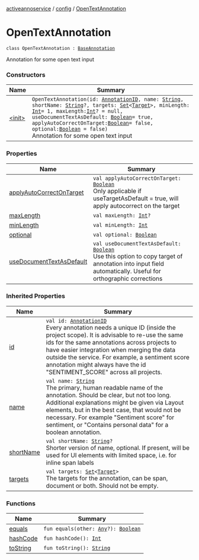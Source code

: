 [activeannoservice](../../index.md) / [config](../index.md) / [OpenTextAnnotation](./index.md)

# OpenTextAnnotation

`class OpenTextAnnotation : `[`BaseAnnotation`](../-base-annotation/index.md)

Annotation for some open text input

### Constructors

| Name | Summary |
|---|---|
| [&lt;init&gt;](-init-.md) | `OpenTextAnnotation(id: `[`AnnotationID`](../-annotation-i-d.md)`, name: `[`String`](https://kotlinlang.org/api/latest/jvm/stdlib/kotlin/-string/index.html)`, shortName: `[`String`](https://kotlinlang.org/api/latest/jvm/stdlib/kotlin/-string/index.html)`?, targets: `[`Set`](https://kotlinlang.org/api/latest/jvm/stdlib/kotlin.collections/-set/index.html)`<`[`Target`](../-target.md)`>, minLength: `[`Int`](https://kotlinlang.org/api/latest/jvm/stdlib/kotlin/-int/index.html)` = 1, maxLength: `[`Int`](https://kotlinlang.org/api/latest/jvm/stdlib/kotlin/-int/index.html)`? = null, useDocumentTextAsDefault: `[`Boolean`](https://kotlinlang.org/api/latest/jvm/stdlib/kotlin/-boolean/index.html)` = true, applyAutoCorrectOnTarget: `[`Boolean`](https://kotlinlang.org/api/latest/jvm/stdlib/kotlin/-boolean/index.html)` = false, optional: `[`Boolean`](https://kotlinlang.org/api/latest/jvm/stdlib/kotlin/-boolean/index.html)` = false)`<br>Annotation for some open text input |

### Properties

| Name | Summary |
|---|---|
| [applyAutoCorrectOnTarget](apply-auto-correct-on-target.md) | `val applyAutoCorrectOnTarget: `[`Boolean`](https://kotlinlang.org/api/latest/jvm/stdlib/kotlin/-boolean/index.html)<br>Only applicable if useTargetAsDefault = true, will apply autocorrect on the target |
| [maxLength](max-length.md) | `val maxLength: `[`Int`](https://kotlinlang.org/api/latest/jvm/stdlib/kotlin/-int/index.html)`?` |
| [minLength](min-length.md) | `val minLength: `[`Int`](https://kotlinlang.org/api/latest/jvm/stdlib/kotlin/-int/index.html) |
| [optional](optional.md) | `val optional: `[`Boolean`](https://kotlinlang.org/api/latest/jvm/stdlib/kotlin/-boolean/index.html) |
| [useDocumentTextAsDefault](use-document-text-as-default.md) | `val useDocumentTextAsDefault: `[`Boolean`](https://kotlinlang.org/api/latest/jvm/stdlib/kotlin/-boolean/index.html)<br>Use this option to copy target of annotation into input field automatically. Useful for orthographic corrections |

### Inherited Properties

| Name | Summary |
|---|---|
| [id](../-base-annotation/id.md) | `val id: `[`AnnotationID`](../-annotation-i-d.md)<br>Every annotation needs a unique ID (inside the project scope). It is advisable to re-use the same ids for the same annotations across projects to have easier integration when merging the data outside the service. For example, a sentiment score annotation might always have the id "SENTIMENT_SCORE" across all projects. |
| [name](../-base-annotation/name.md) | `val name: `[`String`](https://kotlinlang.org/api/latest/jvm/stdlib/kotlin/-string/index.html)<br>The primary, human readable name of the annotation. Should be clear, but not too long. Additional explanations might be given via Layout elements, but in the best case, that would not be necessary. For example "Sentiment score" for sentiment, or "Contains personal data" for a boolean annotation. |
| [shortName](../-base-annotation/short-name.md) | `val shortName: `[`String`](https://kotlinlang.org/api/latest/jvm/stdlib/kotlin/-string/index.html)`?`<br>Shorter version of name, optional. If present, will be used for UI elements with limited space, i.e. for inline span labels |
| [targets](../-base-annotation/targets.md) | `val targets: `[`Set`](https://kotlinlang.org/api/latest/jvm/stdlib/kotlin.collections/-set/index.html)`<`[`Target`](../-target.md)`>`<br>The targets for the annotation, can be span, document or both. Should not be empty. |

### Functions

| Name | Summary |
|---|---|
| [equals](equals.md) | `fun equals(other: `[`Any`](https://kotlinlang.org/api/latest/jvm/stdlib/kotlin/-any/index.html)`?): `[`Boolean`](https://kotlinlang.org/api/latest/jvm/stdlib/kotlin/-boolean/index.html) |
| [hashCode](hash-code.md) | `fun hashCode(): `[`Int`](https://kotlinlang.org/api/latest/jvm/stdlib/kotlin/-int/index.html) |
| [toString](to-string.md) | `fun toString(): `[`String`](https://kotlinlang.org/api/latest/jvm/stdlib/kotlin/-string/index.html) |
